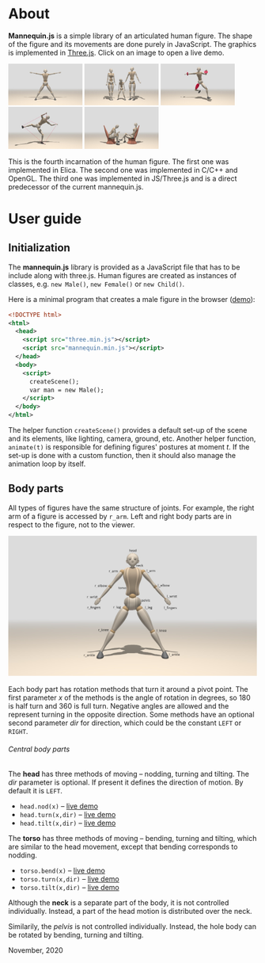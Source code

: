 # About
**Mannequin.js** is a simple library of an articulated human figure. The shape of the figure
and its movements are done purely in JavaScript. The graphics is implemented in
[Three.js](threejs.org). Click on an image to open a live demo.

[<img src="demos/snapshots/demo-mannequin-01.jpg" width="150">](https://boytchev.github.io/mannequin.js/demos/demo-mannequin-01.html)
[<img src="demos/snapshots/demo-mannequin-02.jpg" width="150">](https://boytchev.github.io/mannequin.js/demos/demo-mannequin-02.html)
[<img src="demos/snapshots/demo-mannequin-03.jpg" width="150">](https://boytchev.github.io/mannequin.js/demos/demo-mannequin-03.html)
[<img src="demos/snapshots/demo-mannequin-04.jpg" width="150">](https://boytchev.github.io/mannequin.js/demos/demo-mannequin-04.html)
[<img src="demos/snapshots/demo-mannequin-05.jpg" width="150">](https://boytchev.github.io/mannequin.js/demos/demo-mannequin-05.html)

This is the fourth incarnation of the human figure. The first one was implemented
in Elica. The second one was implemented in C/C++ and OpenGL. The third one
was implemented in JS/Three.js and is a direct predecessor of the current mannequin.js.


# User guide


## Initialization

The **mannequin.js** library is provided as a JavaScript file that has to
be include along with three.js. Human figures are created as instances of classes, e.g. `new Male()`, `new Female()` or `new Child()`.

Here is a minimal program that creates a male figure in the browser ([demo](https://boytchev.github.io/mannequin.js/docs/example-minimal.html)):

``` xml
<!DOCTYPE html>
<html>
  <head>
    <script src="three.min.js"></script>
    <script src="mannequin.min.js"></script>
  </head>
  <body>
    <script>
      createScene();
      var man = new Male();
    </script>
  </body>
</html>
```

The helper function `createScene()` provides a default set-up of the scene and its elements, like lighting, camera, ground, etc. Another helper function, `animate(t)` is responsible for defining figures' postures at moment *t*. If the set-up is done with a custom function, then it should also manage the animation loop by itself.


## Body parts

All types of figures have the same structure of joints. For example, the right arm of a figure is accessed by `r_arm`. Left and right body parts are in respect to the figure, not to the viewer.


[<img src="docs/snapshots/body-parts.jpg" >](snapshots/body-parts.jpg)


Each body part has rotation methods that turn it around a pivot point.
The first parameter *x* of the methods is the angle of rotation in degrees,
so 180 is half turn and 360 is full turn. Negative angles are allowed and
the represent turning in the opposite direction. Some methods have an optional
second parameter *dir* for direction, which could be the constant `LEFT` or
`RIGHT`.

###### Central body parts

The **head** has three methods of moving &ndash; nodding, turning and tilting. The *dir* parameter is optional. If present it defines the direction of motion. By default it is `LEFT`.

* `head.nod(x)` &ndash; [live demo](example-head-nod.html)
* `head.turn(x,dir)` &ndash; [live demo](example-head-turn.html)
* `head.tilt(x,dir)` &ndash; [live demo](example-head-tilt.html)

The **torso** has three methods of moving &ndash; bending, turning and tilting, which are similar to the head movement, except that bending corresponds to nodding.

* `torso.bend(x)` &ndash; [live demo](example-torso-bend.html)
* `torso.turn(x,dir)` &ndash; [live demo](example-head-turn.html)
* `torso.tilt(x,dir)` &ndash; [live demo](example-head-tilt.html)

Although the **neck** is a separate part of the body, it is not controlled individually. Instead, a part of the head motion is distributed over the neck.

Similarily, the *pelvis* is not controlled individually. Instead, the hole body can be rotated by bending, turning and tilting.




November, 2020

